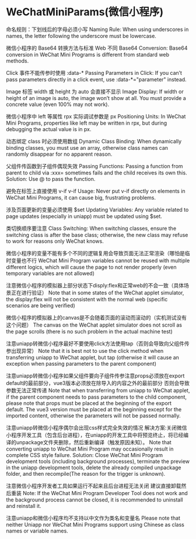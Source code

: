 # WeChatMiniParams(微信小程序)

命名规则：下划线后的字母必须小写
Naming Rule: When using underscores in names, the letter following the underscore must be lowercase.

微信小程序的 Base64 转换方法与标准 Web 不同
Base64 Conversion: Base64 conversion in WeChat Mini Programs is different from standard web methods.

Click 事件不能传参时使用 :data-*
Passing Parameters in Click: If you can’t pass parameters directly in a click event, use :data-*="parameter" instead.

Image 标签 width 或 height 为 auto 会直接不显示
Image Display: If width or height of an image is auto, the image won’t show at all. You must provide a concrete value (even 100% may not work).

微信小程序中 left 等属性 rpx 实际调试参数是 px
Positioning Units: In WeChat Mini Programs, properties like left may be written in rpx, but during debugging the actual value is in px.

动态绑定 class 时必须使用数组
Dynamic Class Binding: When dynamically binding classes, you must use an array, otherwise class names can randomly disappear for no apparent reason.

父组件传函数到子组件偶现失效
Passing Functions: Passing a function from parent to child via :xxx= sometimes fails and the child receives its own this. Solution: Use @ to pass the function.

避免在标签上直接使用 v-if
v-if Usage: Never put v-if directly on elements in WeChat Mini Programs, it can cause big, frustrating problems.

涉及页面更新的变量必须使用 $set
Updating Variables: Any variable related to page updates (especially in uniapp) must be updated using $set.

类切换顺序要注意
Class Switching: When switching classes, ensure the switching class is after the base class; otherwise, the new class may refuse to work for reasons only WeChat knows.

微信小程序的变量不能有多个不同的逻辑复用会导致页面无法正常渲染（哪怕是临时变量也不行
WeChat Mini Program variables cannot be reused with multiple different logics, which will cause the page to not render properly (even temporary variables are not allowed)

注意微信小程序的模拟器上部分状态下disply:flex和正常web的不会一致（具体场景正在进行验证）
Note that in some states of the WeChat applet simulator, the display:flex will not be consistent with the normal web (specific scenarios are being verified)

微信小程序的模拟器上的canvas是不会随着页面的滚动而滚动的（实机测试没有这个问题）
The canvas on the WeChat applet simulator does not scroll as the page scrolls (there is no such problem in the actual machine test)

注意uniapp转微信小程序最好不要使用click方法使用tap（否则会导致向父组件传参出现异常）
Note that it is best not to use the click method when transferring uniapp to WeChat applet, but tap (otherwise it will cause an exception when passing parameters to the parent component)

注意uniapp转微信小程序如果父组件要向子组件传参注意props必须放在export default的最前部分，vue3版本必须放在除导入的内容之外的最前部分 否则会导致参数无法正常传递
Note that when transferring from uniapp to WeChat applet, if the parent component needs to pass parameters to the child component, please note that props must be placed at the beginning of the export default. The vue3 version must be placed at the beginning except for the imported content, otherwise the parameters will not be passed normally.

注意uniapp转微信小程序偶尔会出现css样式完全失效的情况 解决方案:关闭微信小程序开发工具（包含后台进程），在uniapp的开发工具中将预览终止，将已经编译的unpackage文件夹删除，然后重新编译（触发原因未知）。
Note that converting uniapp to WeChat Mini Program may occasionally result in complete CSS style failure. Solution: Close WeChat Mini Program development tools (including background processes), terminate the preview in the uniapp development tools, delete the already compiled unpackage folder, and then recompile(The reason for the trigger is unknown).

注意微信小程序开发者工具如果运行不起来且后台进程无法关闭 建议直接卸载然后重装
Note: If the WeChat Mini Program Developer Tool does not work and the background process cannot be closed, it is recommended to uninstall and reinstall it.

注意uniapp和微信小程序均不支持以中文作为类名和变量名
Please note that neither Uniapp nor WeChat Mini Programs support using Chinese as class names or variable names.

